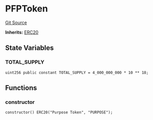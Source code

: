 # PFPToken
[Git Source](https://github.com/KBryan/PFP3eInteractive/blob/9ca4333e3a12a1ceff0ce5cf0bec5d44ba67c678/src/PFPTokenFlattened.sol)

**Inherits:**
[ERC20](/src/PFPTokenFlattened.sol/abstract.ERC20.md)


## State Variables
### TOTAL_SUPPLY

```solidity
uint256 public constant TOTAL_SUPPLY = 4_000_000_000 * 10 ** 18;
```


## Functions
### constructor


```solidity
constructor() ERC20("Purpose Token", "PURPOSE");
```

